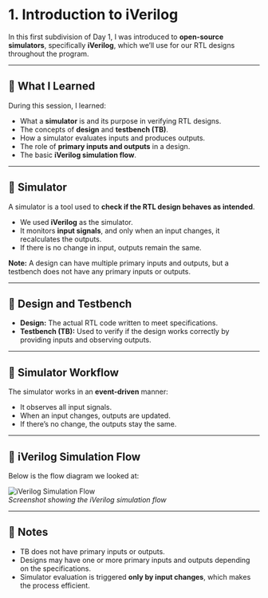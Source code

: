 # 1. Introduction to iVerilog

In this first subdivision of Day 1, I was introduced to **open-source simulators**, specifically **iVerilog**, which we’ll use for our RTL designs throughout the program.

---

## 🎯 What I Learned
During this session, I learned:
- What a **simulator** is and its purpose in verifying RTL designs.
- The concepts of **design** and **testbench (TB)**.
- How a simulator evaluates inputs and produces outputs.
- The role of **primary inputs and outputs** in a design.
- The basic **iVerilog simulation flow**.

---

## 🔹 Simulator
A simulator is a tool used to **check if the RTL design behaves as intended**.  
- We used **iVerilog** as the simulator.  
- It monitors **input signals**, and only when an input changes, it recalculates the outputs.  
- If there is no change in input, outputs remain the same.  

**Note:** A design can have multiple primary inputs and outputs, but a testbench does not have any primary inputs or outputs.

---

## 🔹 Design and Testbench
- **Design:** The actual RTL code written to meet specifications.  
- **Testbench (TB):** Used to verify if the design works correctly by providing inputs and observing outputs.

---

## 🔹 Simulator Workflow
The simulator works in an **event-driven** manner:
- It observes all input signals.
- When an input changes, outputs are updated.
- If there’s no change, the outputs stay the same.

---

## 🔹 iVerilog Simulation Flow
Below is the flow diagram we looked at:

![iVerilog Simulation Flow](Screenshots/iverilog_sim_flow.png)  
*Screenshot showing the iVerilog simulation flow*

---

## 📝 Notes
- TB does not have primary inputs or outputs.  
- Designs may have one or more primary inputs and outputs depending on the specifications.  
- Simulator evaluation is triggered **only by input changes**, which makes the process efficient.

